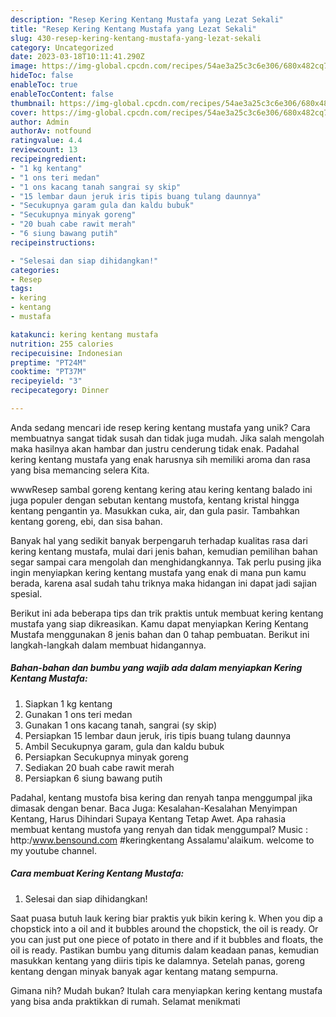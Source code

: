 ```yaml
---
description: "Resep Kering Kentang Mustafa yang Lezat Sekali"
title: "Resep Kering Kentang Mustafa yang Lezat Sekali"
slug: 430-resep-kering-kentang-mustafa-yang-lezat-sekali
category: Uncategorized
date: 2023-03-18T10:11:41.290Z
image: https://img-global.cpcdn.com/recipes/54ae3a25c3c6e306/680x482cq70/kering-kentang-mustafa-foto-resep-utama.jpg
hideToc: false
enableToc: true
enableTocContent: false
thumbnail: https://img-global.cpcdn.com/recipes/54ae3a25c3c6e306/680x482cq70/kering-kentang-mustafa-foto-resep-utama.jpg
cover: https://img-global.cpcdn.com/recipes/54ae3a25c3c6e306/680x482cq70/kering-kentang-mustafa-foto-resep-utama.jpg
author: Admin
authorAv: notfound
ratingvalue: 4.4
reviewcount: 13
recipeingredient:
- "1 kg kentang"
- "1 ons teri medan"
- "1 ons kacang tanah sangrai sy skip"
- "15 lembar daun jeruk iris tipis buang tulang daunnya"
- "Secukupnya garam gula dan kaldu bubuk"
- "Secukupnya minyak goreng"
- "20 buah cabe rawit merah"
- "6 siung bawang putih"
recipeinstructions:

- "Selesai dan siap dihidangkan!"
categories:
- Resep
tags:
- kering
- kentang
- mustafa

katakunci: kering kentang mustafa 
nutrition: 255 calories
recipecuisine: Indonesian
preptime: "PT24M"
cooktime: "PT37M"
recipeyield: "3"
recipecategory: Dinner

---
```





Anda sedang mencari ide resep kering kentang mustafa yang unik? Cara membuatnya sangat tidak susah dan tidak juga mudah. Jika salah mengolah maka hasilnya akan hambar dan justru cenderung tidak enak. Padahal kering kentang mustafa yang enak harusnya sih memiliki aroma dan rasa yang bisa memancing selera Kita.





wwwResep sambal goreng kentang kering atau kering kentang balado ini juga populer dengan sebutan kentang mustofa, kentang kristal hingga kentang pengantin ya. Masukkan cuka, air, dan gula pasir. Tambahkan kentang goreng, ebi, dan sisa bahan.

Banyak hal yang sedikit banyak berpengaruh terhadap kualitas rasa dari kering kentang mustafa, mulai dari jenis bahan, kemudian pemilihan bahan segar sampai cara mengolah dan menghidangkannya. Tak perlu pusing jika ingin menyiapkan kering kentang mustafa yang enak di mana pun kamu berada, karena asal sudah tahu triknya maka hidangan ini dapat jadi sajian spesial.






Berikut ini ada beberapa tips dan trik praktis untuk membuat kering kentang mustafa yang siap dikreasikan. Kamu dapat menyiapkan Kering Kentang Mustafa menggunakan 8 jenis bahan dan 0 tahap pembuatan. Berikut ini langkah-langkah dalam membuat hidangannya.

<!--inarticleads1-->

##### Bahan-bahan dan bumbu yang wajib ada dalam menyiapkan Kering Kentang Mustafa:

1. Siapkan 1 kg kentang
1. Gunakan 1 ons teri medan
1. Gunakan 1 ons kacang tanah, sangrai (sy skip)
1. Persiapkan 15 lembar daun jeruk, iris tipis buang tulang daunnya
1. Ambil Secukupnya garam, gula dan kaldu bubuk
1. Persiapkan Secukupnya minyak goreng
1. Sediakan 20 buah cabe rawit merah
1. Persiapkan 6 siung bawang putih


Padahal, kentang mustofa bisa kering dan renyah tanpa menggumpal jika dimasak dengan benar. Baca Juga: Kesalahan-Kesalahan Menyimpan Kentang, Harus Dihindari Supaya Kentang Tetap Awet. Apa rahasia membuat kentang mustofa yang renyah dan tidak menggumpal? Music : http:/www.bensound.com #keringkentang Assalamu&#39;alaikum. welcome to my youtube channel. 

<!--inarticleads2-->

##### Cara membuat Kering Kentang Mustafa:


1. Selesai dan siap dihidangkan!

Saat puasa butuh lauk kering biar praktis yuk bikin kering k. When you dip a chopstick into a oil and it bubbles around the chopstick, the oil is ready. Or you can just put one piece of potato in there and if it bubbles and floats, the oil is ready. Pastikan bumbu yang ditumis dalam keadaan panas, kemudian masukkan kentang yang diiris tipis ke dalamnya. Setelah panas, goreng kentang dengan minyak banyak agar kentang matang sempurna. 

Gimana nih? Mudah bukan? Itulah cara menyiapkan kering kentang mustafa yang bisa anda praktikkan di rumah. Selamat menikmati
